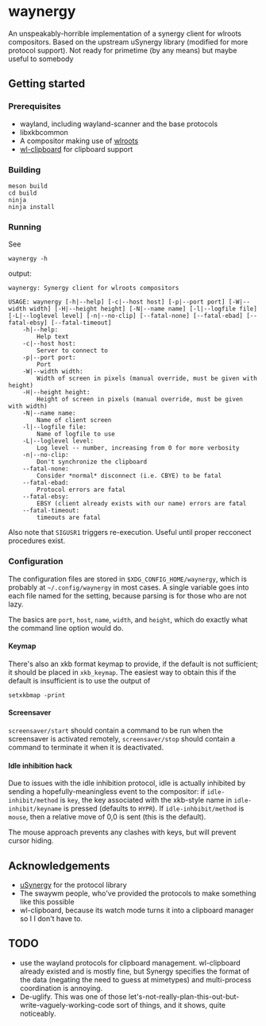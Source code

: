 # waynergy

An unspeakably-horrible implementation of a synergy client for wlroots
compositors. Based on the upstream uSynergy library (modified for more protocol
support). Not ready for primetime (by any means) but maybe useful to somebody

## Getting started

### Prerequisites

* wayland, including wayland-scanner and the base protocols
* libxkbcommon
* A compositor making use of [wlroots](https://github.com/swaywm/wlroots)
* [wl-clipboard](https://github.com/bugaevc/wl-clipboard) for clipboard support

### Building

```
meson build
cd build
ninja
ninja install
```

### Running

See 
```
waynergy -h
```
output:
```
waynergy: Synergy client for wlroots compositors

USAGE: waynergy [-h|--help] [-c|--host host] [-p|--port port] [-W|--width width] [-H|--height height] [-N|--name name] [-l|--logfile file] [-L|--loglevel level] [-n|--no-clip] [--fatal-none] [--fatal-ebad] [--fatal-ebsy] [--fatal-timeout]
	-h|--help:
		Help text
	-c|--host host:
		Server to connect to
	-p|--port port:
		Port
	-W|--width width:
		Width of screen in pixels (manual override, must be given with height)
	-H|--height height:
		Height of screen in pixels (manual override, must be given with width)
	-N|--name name:
		Name of client screen
	-l|--logfile file:
		Name of logfile to use
	-L|--loglevel level:
		Log level -- number, increasing from 0 for more verbosity
	-n|--no-clip:
		Don't synchronize the clipboard
	--fatal-none:
		Consider *normal* disconnect (i.e. CBYE) to be fatal
	--fatal-ebad:
		Protocol errors are fatal
	--fatal-ebsy:
		EBSY (client already exists with our name) errors are fatal
	--fatal-timeout:
		timeouts are fatal

```

Also note that `SIGUSR1` triggers re-execution. Useful until proper recconect
procedures exist. 
### Configuration

The configuration files are stored in `$XDG_CONFIG_HOME/waynergy`, which is
probably at `~/.config/waynergy` in most cases. A single variable goes into 
each file named for the setting, because parsing is for those who are not lazy.

The basics are `port`, `host`, `name`, `width`, and `height`, which do exactly
what the command line option would do. 

#### Keymap

There's also an xkb format keymap to provide, if the default is not sufficient;
it should be placed in `xkb_keymap`. The easiest way to obtain this if the
default is insufficient is to use the output of
```
setxkbmap -print
```

#### Screensaver

`screensaver/start` should contain a command to be run when the screensaver is
activated remotely, `screensaver/stop` should contain a command to terminate
it when it is deactivated. 

#### Idle inhibition hack

Due to issues with the idle inhibition protocol, idle is actually inhibited by
sending a hopefully-meaningless event to the compositor: if `idle-inhibit/method`
is `key`, the key associated with the xkb-style name in `idle-inhibit/keyname` is
pressed (defaults to `HYPR`). If `idle-inhbibit/method` is `mouse`, then a relative 
move of 0,0 is sent (this is the default). 

The mouse approach prevents any clashes with keys, but will prevent cursor
hiding.

## Acknowledgements

* [uSynergy](https://github.com/symless/synergy-micro-client) for the protocol library
* The swaywm people, who've provided the protocols to make something like this
possible
* wl-clipboard, because its watch mode turns it into a clipboard manager so I
I don't have to.

## TODO

* use the wayland protocols for clipboard management. wl-clipboard already existed
and is mostly fine, but Synergy specifies the format of the data (negating the 
need to guess at mimetypes) and multi-process coordination is annoying. 
* De-uglify. This was one of those let's-not-really-plan-this-out-but-write-vaguely-working-code
sort of things, and it shows, quite noticeably. 
